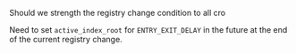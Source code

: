 Should we strength the registry change condition to all cro

Need to set `active_index_root` for `ENTRY_EXIT_DELAY` in the future at the end
of the current registry change.